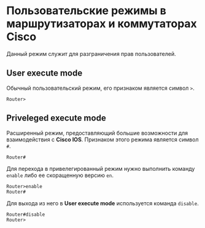 # Пользовательские режимы в маршрутизаторах и коммутаторах Cisco

Данный режим служит для разграничения прав пользователей. 

## User execute mode

Обычный пользовательский режим, его признаком является символ `>`.

```cisco
Router>
```

## Priveleged execute mode

Расширенный режим, предоставляющий большие возможности для взаимодействия с **Cisco IOS**. Признаком этого режима является символ `#`.

```cisco
Router#
```

Для перехода в привелегированный режим нужно выполнить команду `enable` либо ее скоращенную версию `en`.

```cisco 
Router>enable
Router#
```

Для выхода из него в **User execute mode** используется команда `disable`.

```cisco
Router#disable
Router>
```
